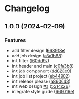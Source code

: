 # Changelog

## 1.0.0 (2024-02-09)


### Features

* add filter design ([6689f8e](https://github.com/warnerb47/job-listings/commit/6689f8e69674488c8a94af8585b00588a9b93de0))
* add job design ([a3a1b68](https://github.com/warnerb47/job-listings/commit/a3a1b684eeba67287a7275f855b4f404e8055e00))
* init filter ([f60dd97](https://github.com/warnerb47/job-listings/commit/f60dd979c55c4572ccfdf56dbe8d05ee3bcd5687))
* init header and main ([c0fa3b8](https://github.com/warnerb47/job-listings/commit/c0fa3b8f356bb7596a32f6b1d95082ebbea35029))
* init job component ([dd820e9](https://github.com/warnerb47/job-listings/commit/dd820e94823f08917b7125fe0986861989bf9b54))
* init job list project ([eb44902](https://github.com/warnerb47/job-listings/commit/eb44902465fb8d3039789b04e1b504b2c1841e70))
* init release please ([a860643](https://github.com/warnerb47/job-listings/commit/a8606436b1431481b21b913afaa0a46ecba2e512))
* init web design [#2](https://github.com/warnerb47/job-listings/issues/2) ([5514c26](https://github.com/warnerb47/job-listings/commit/5514c2626d57f6d5c43f65826f0ed7a1050c2f04))
* integrate style guide ([669016e](https://github.com/warnerb47/job-listings/commit/669016e1af56c6e2fde5de7b9c40775b5f6ea480))
